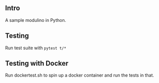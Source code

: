 ## Intro

A sample modulino in Python.

## Testing

Run test suite with ```pytest t/*```

## Testing with Docker

Run dockertest.sh to spin up a docker container and run the tests in that.
